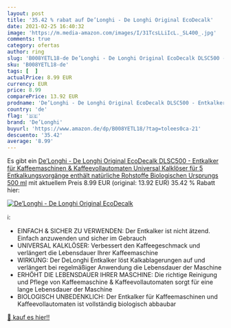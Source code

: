 ```yaml
---
layout: post
title: '35.42 % rabat auf De’Longhi - De Longhi Original EcoDecalk'
date: 2021-02-25 16:40:32
image: 'https://m.media-amazon.com/images/I/31TcsLLiIcL._SL400_.jpg'
comments: true
category: ofertas
author: ring
slug: 'B008YETL18-de De’Longhi - De Longhi Original EcoDecalk DLSC500 -...'
sku: 'B008YETL18-de'
tags: [  ]
actualPrice: 8.99 EUR
currency: EUR
price: 8.99
comparePrice: 13.92 EUR
prodname: 'De’Longhi - De Longhi Original EcoDecalk DLSC500 - Entkalker für Kaffeemaschinen & Kaffeevollautomaten  Universal Kalklöser für 5 Entkalkungsvorgänge  enthält natürliche Rohstoffe Biologischen Ursprungs  500 ml'
country: 'de'
flag: '🇩🇪'
brand: 'De’Longhi'
buyurl: 'https://www.amazon.de/dp/B008YETL18/?tag=tolees0ca-21'
descuento: '35.42'
average: '8.99'
---
```


Es gibt ein [De’Longhi - De Longhi Original EcoDecalk DLSC500 - Entkalker für Kaffeemaschinen & Kaffeevollautomaten  Universal Kalklöser für 5 Entkalkungsvorgänge  enthält natürliche Rohstoffe Biologischen Ursprungs  500 ml](https://www.amazon.de/dp/B008YETL18/?tag=tolees0ca-21) mit aktuellem Preis 8.99 EUR (original: 13.92 EUR) 35.42 % Rabatt hier:

[![De’Longhi - De Longhi Original EcoDecalk](https://m.media-amazon.com/images/I/31TcsLLiIcL._SL400_.jpg)](https://www.amazon.de/dp/B008YETL18/?tag=tolees0ca-21)

ℹ️:

- EINFACH & SICHER ZU VERWENDEN: Der Entkalker ist nicht ätzend. Einfach anzuwenden und sicher im Gebrauch
- UNIVERSAL KALKLÖSER: Verbessert den Kaffeegeschmack und verlängert die Lebensdauer Ihrer Kaffeemaschine
- WIRKUNG: Der DeLonghi Entkalker löst Kalkablagerungen auf und verlängert bei regelmäßiger Anwendung die Lebensdauer der Maschine
- ERHÖHT DIE LEBENSDAUER IHRER MASCHINE: Die richtige Reinigung und Pflege von Kaffeemaschine & Kaffeevollautomaten sorgt für eine lange Lebensdauer der Maschine
- BIOLOGISCH UNBEDENKLICH: Der Entkalker für Kaffeemaschinen und Kaffeevollautomaten ist vollständig biologisch abbaubar

[🛒 kauf es hier!!](https://www.amazon.de/dp/B008YETL18/?tag=tolees0ca-21)
